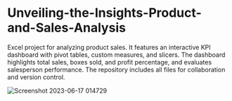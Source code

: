 # Unveiling-the-Insights-Product-and-Sales-Analysis
Excel project for analyzing product sales. It features an interactive KPI dashboard with pivot tables, custom measures, and slicers. The dashboard highlights total sales, boxes sold, and profit percentage, and evaluates salesperson performance. The repository includes all files for collaboration and version control.

![Screenshot 2023-06-17 014729](https://github.com/arijit19/Unveiling-the-Insights-Product-and-Sales-Analysis/assets/6950494/2130a8cc-dce7-4596-a122-7a8b810144c2)
